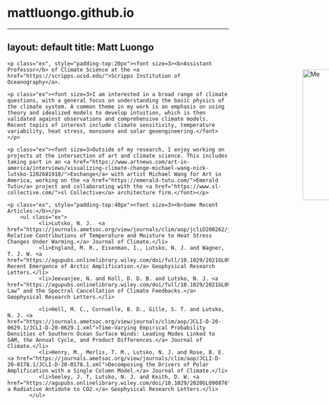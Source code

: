 # mattluongo.github.io
---
layout: default
title: Matt Luongo
---

  <style>  
br {
  content: " ";
  display: block;
  margin: 50px;
}
br2 {
  content: " ";
  display: block;
  margin: 120px;
}
p.ex {
    width: 550px;
}
ul.ex {
    width: 800px;
}
div.relative {
    position: relative;
    left: 30px;
}
  </style>  

<div class="blurb">


<img src="http://mattluongo.github.io/images/matt.jpeg" alt="Me" style="position:absolute; left:900px;width:240px;height:298px;padding-top:20px">

	<p class="ex", style="padding-top:20px"><font size=3><b>Assistant Professor</b> of Climate Science at the <a href="https://scripps.ucsd.edu/">Scripps Institution of Oceanography</a>. 

	<p class="ex"><font size=3>I am interested in a broad range of climate questions, with a general focus on understanding the basic physics of the climate system. A common theme in my work is an emphasis on using theory and idealized models to develop intuition, which is then validated against observations and comprehensive climate models. Recent topics of interest include climate sensitivity, temperature variability, heat stress, monsoons and solar geoengineering.</font></p>

	<p class="ex"><font size=3>Outside of my research, I enjoy working on projects at the intersection of art and climate science. This includes taking part in an <a href="https://www.artnews.com/art-in-america/interviews/visualizing-climate-change-michael-wang-nick-lutsko-1202681918/">Exchange</a> with artist Michael Wang for Art in America, working on the <a href="https://emerald-tutu.com/">Emerald Tutu</a> project and collaborating with the <a href="https://www.sl-collective.com/">sl Collective</a> architecture firm.</font></p>

	<p class="ex", style="padding-top:40px"><font size=3><b>Some Recent Articles:</b></p>
		<ul class="ex">
			  <li>Lutsko, N. J.  <a href="https://journals.ametsoc.org/view/journals/clim/aop/jcliD200262/jcliD200262.xml">The Relative Contributions of Temperature and Moisture to Heat Stress Changes Under Warming.</a> Journal of Climate.</li>
			  <li>England, M. R., Eisenman, I., Lutsko, N. J. and Wagner, T. J. W. <a href="https://agupubs.onlinelibrary.wiley.com/doi/full/10.1029/2021GL094086">The Recent Emergence of Arctic Amplification.</a> Geophysical Research Letters.</li>
			  <li>Jeevanjee, N. and Koll, D. D. B. and Lutsko, N. J. <a href="https://agupubs.onlinelibrary.wiley.com/doi/full/10.1029/2021GL093699">“Simpson's Law” and the Spectral Cancellation of Climate Feedbacks.</a> Geophysical Research Letters.</li>

			  <li>Hell, M. C., Cornuelle, B. D., Gille, S. T. and Lutsko, N. J. <a href="https://journals.ametsoc.org/view/journals/clim/aop/JCLI-D-20-0629.1/JCLI-D-20-0629.1.xml">Time-Varying Empirical Probability Densities of Southern Ocean Surface Winds: Leading Modes Linked to SAM, the Annual Cycle, and Product Differences.</a> Journal of Climate.</li>
			  <li>Henry, M., Merlis, T. M., Lutsko, N. J. and Rose, B. E. <a href="https://journals.ametsoc.org/view/journals/clim/aop/JCLI-D-20-0178.1/JCLI-D-20-0178.1.xml">Decomposing the Drivers of Polar Amplification with a Single Column Model.</a> Journal of Climate.</li>
			  <li>Seeley, J. T, Lutsko, N. J. and Keith, D. W. <a href="https://agupubs.onlinelibrary.wiley.com/doi/10.1029/2020GL090876">Designing a Radiative Antidote to CO2.</a> Geophysical Research Letters.</li>
	       </ul>  
</b>


</div>
